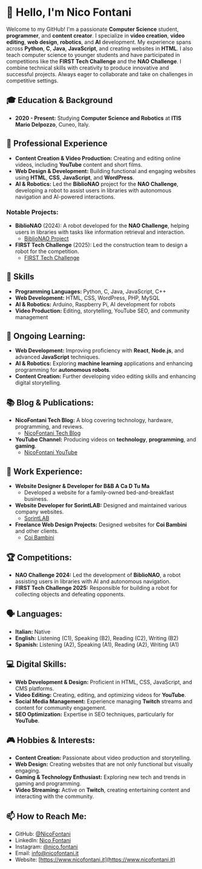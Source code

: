 # 👋 Hello, I'm Nico Fontani

Welcome to my GitHub! I'm a passionate **Computer Science** student, **programmer**, and **content creator**. I specialize in **video creation**, **video editing**, **web design**, **robotics**, and **AI** development. My experience spans across **Python**, **C**, **Java**, **JavaScript**, and creating websites in **HTML**. I also teach computer science to younger students and have participated in competitions like the **FIRST Tech Challenge** and the **NAO Challenge**. I combine technical skills with creativity to produce innovative and successful projects. Always eager to collaborate and take on challenges in competitive settings.

## 🎓 Education & Background
- **2020 - Present:** Studying **Computer Science and Robotics** at **ITIS Mario Delpozzo**, Cuneo, Italy.

## 🚀 Professional Experience
- **Content Creation & Video Production:** Creating and editing online videos, including **YouTube** content and short films.
- **Web Design & Development:** Building functional and engaging websites using **HTML**, **CSS**, **JavaScript**, and **WordPress**.
- **AI & Robotics:** Led the **BiblioNAO** project for the **NAO Challenge**, developing a robot to assist users in libraries with autonomous navigation and AI-powered interactions.

### Notable Projects:
- **BiblioNAO** (2024): A robot developed for the **NAO Challenge**, helping users in libraries with tasks like information retrieval and interaction.
  - [BiblioNAO Project](https://www.biblionao.it/)
- **FIRST Tech Challenge** (2025): Led the construction team to design a robot for the competition.
  - [FIRST Tech Challenge](https://www.rstinspires.org/robotics/ftc)

## 🧠 Skills
- **Programming Languages:** Python, C, Java, JavaScript, C++
- **Web Development:** HTML, CSS, WordPress, PHP, MySQL
- **AI & Robotics:** Arduino, Raspberry Pi, AI development for robots
- **Video Production:** Editing, storytelling, YouTube SEO, and community management

## 🌱 Ongoing Learning:
- **Web Development:** Improving proficiency with **React**, **Node.js**, and advanced **JavaScript** techniques.
- **AI & Robotics:** Exploring **machine learning** applications and enhancing programming for **autonomous robots**.
- **Content Creation:** Further developing video editing skills and enhancing digital storytelling.

## 📚 Blog & Publications:
- **NicoFontani Tech Blog:** A blog covering technology, hardware, programming, and reviews.
  - [NicoFontani Tech Blog](https://www.youtube.com/@Nico_Fontani)
- **YouTube Channel:** Producing videos on **technology**, **programming**, and **gaming**.
  - [NicoFontani YouTube](https://www.youtube.com/@Nico_Fontani)

## 💼 Work Experience:
- **Website Designer & Developer for B&B A Ca D Tu Ma**
  - Developed a website for a family-owned bed-and-breakfast business.
- **Website Developer for SorintLAB:** Designed and maintained various company websites.
  - [SorintLAB](https://www.sorint.com/)
- **Freelance Web Design Projects:** Designed websites for **Coi Bambini** and other clients.
  - [Coi Bambini](https://www.coibambini.com/)

## 🏆 Competitions:
- **NAO Challenge 2024:** Led the development of **BiblioNAO**, a robot assisting users in libraries with AI and autonomous navigation.
- **FIRST Tech Challenge 2025:** Responsible for building a robot for collecting objects and defeating opponents.

## 🗣 Languages:
- **Italian:** Native
- **English:** Listening (C1), Speaking (B2), Reading (C2), Writing (B2)
- **Spanish:** Listening (A2), Speaking (A1), Reading (A2), Writing (A1)

## 💻 Digital Skills:
- **Web Development & Design:** Proficient in HTML, CSS, JavaScript, and CMS platforms.
- **Video Editing:** Creating, editing, and optimizing videos for **YouTube**.
- **Social Media Management:** Experience managing **Twitch** streams and content for community engagement.
- **SEO Optimization:** Expertise in SEO techniques, particularly for **YouTube**.

## 🎮 Hobbies & Interests:
- **Content Creation:** Passionate about video production and storytelling.  
- **Web Design:** Creating websites that are not only functional but visually engaging.
- **Gaming & Technology Enthusiast:** Exploring new tech and trends in gaming and programming.
- **Video Streaming:** Active on **Twitch**, creating entertaining content and interacting with the community.

## 📫 How to Reach Me:
- GitHub: [@NicoFontani](https://github.com/NicoFontani)
- LinkedIn: [Nico Fontani](https://www.linkedin.com/in/nicolo-fontani/)
- Instagram: [@nico.fontani](https://www.instagram.com/nico.fontani/)
- Email: [info@nicofontani.it](mailto:info@nicofontani.it)
- Website: [https://www.nicofontani.it](https://www.nicofontani.it)
